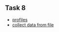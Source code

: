 ## Task 8

- [profiles](https://github.com/drmelezabi/AiCourse_Instant/tree/main/Tasks/08_15-08-2023/profiles.md)
- [collect data from file](https://github.com/drmelezabi/AiCourse_Instant/tree/main/Tasks/08_15-08-2023/contactCollect)
